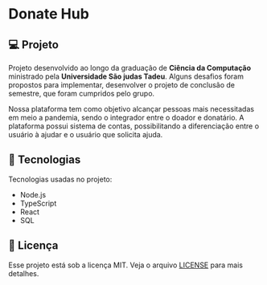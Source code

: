 # Donate Hub

## 💻 Projeto
Projeto desenvolvido ao longo da graduação de **Ciência da Computação** ministrado pela **Universidade São judas Tadeu**. Alguns desafios foram propostos para implementar, desenvolver o projeto de conclusão de semestre, que foram cumpridos pelo grupo.

Nossa plataforma tem como objetivo alcançar pessoas mais necessitadas em meio a pandemia, sendo o integrador entre o doador e donatário. A plataforma possui sistema de contas, possibilitando a diferenciação entre o usuário à ajudar e o usuário que solicita ajuda.

## 🚀 Tecnologias
Tecnologias usadas no projeto: 
* Node.js
* TypeScript
* React
* SQL
 

## 📑 Licença
Esse projeto está sob a licença MIT. Veja o arquivo <a href="./LICENSE.MD">LICENSE</a> para mais detalhes.